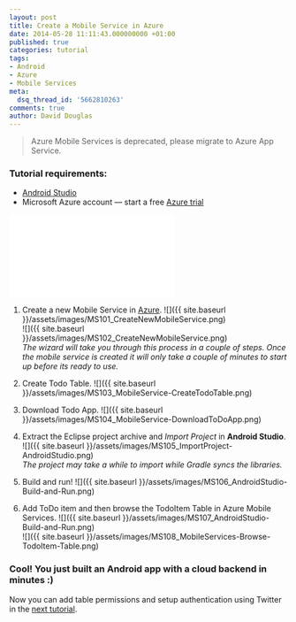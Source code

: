 ```yaml
---
layout: post
title: Create a Mobile Service in Azure
date: 2014-05-28 11:11:43.000000000 +01:00
published: true
categories: tutorial
tags:
- Android
- Azure
- Mobile Services
meta:
  dsq_thread_id: '5662810263'
comments: true
author: David Douglas
---
```

> Azure Mobile Services is deprecated, please migrate to Azure App Service.

### Tutorial requirements:

- [Android Studio](http://developer.android.com/sdk/installing/studio.html)
- Microsoft Azure account — start a free [Azure trial](http://aka.ms/azure_trial)

<!-- video tutorial -->  
<div class="video"><iframe src="//www.youtube.com/embed/EV6DPafCntA" frameborder="0" allowfullscreen></iframe></div>

1. Create a new Mobile Service in [Azure](https://manage.windowsazure.com/).
  ![]({{ site.baseurl }}/assets/images/MS101_CreateNewMobileService.png)  
  ![]({{ site.baseurl }}/assets/images/MS102_CreateNewMobileService.png)  
  _The wizard will take you through this process in a couple of steps. Once the mobile service is created it will only take a couple of minutes to start up before its ready to use._

2. Create Todo Table.
  ![]({{ site.baseurl }}/assets/images/MS103_MobileService-CreateTodoTable.png)

3. Download Todo App.
  ![]({{ site.baseurl }}/assets/images/MS104_MobileService-DownloadToDoApp.png)

4. Extract the Eclipse project archive and _Import Project_ in **Android Studio**.
  ![]({{ site.baseurl }}/assets/images/MS105_ImportProject-AndroidStudio.png)  
  _The project may take a while to import while Gradle syncs the libraries._

5. Build and run!
  ![]({{ site.baseurl }}/assets/images/MS106_AndroidStudio-Build-and-Run.png)

6. Add ToDo item and then browse the TodoItem Table in Azure Mobile Services.
  ![]({{ site.baseurl }}/assets/images/MS107_AndroidStudio-Build-and-Run.png)  
  ![]({{ site.baseurl }}/assets/images/MS108_MobileServices-Browse-TodoItem-Table.png)

### Cool! You just built an Android app with a cloud backend in minutes :)

Now you can add table permissions and setup authentication using Twitter in the [next tutorial](http://www.deadlyfingers.net/azure/setup-mobile-service-table-permissions-and-authentication).

